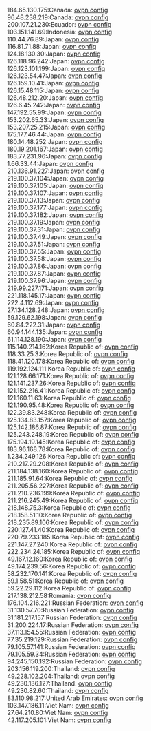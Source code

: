 184.65.130.175:Canada: [ovpn config](vpn/184_65_130_175.ovpn)  
96.48.238.219:Canada: [ovpn config](vpn/96_48_238_219.ovpn)  
200.107.21.230:Ecuador: [ovpn config](vpn/200_107_21_230.ovpn)  
103.151.141.69:Indonesia: [ovpn config](vpn/103_151_141_69.ovpn)  
110.44.76.89:Japan: [ovpn config](vpn/110_44_76_89.ovpn)  
116.81.71.88:Japan: [ovpn config](vpn/116_81_71_88.ovpn)  
124.18.130.30:Japan: [ovpn config](vpn/124_18_130_30.ovpn)  
126.118.96.242:Japan: [ovpn config](vpn/126_118_96_242.ovpn)  
126.123.101.199:Japan: [ovpn config](vpn/126_123_101_199.ovpn)  
126.123.54.47:Japan: [ovpn config](vpn/126_123_54_47.ovpn)  
126.159.10.41:Japan: [ovpn config](vpn/126_159_10_41.ovpn)  
126.15.48.115:Japan: [ovpn config](vpn/126_15_48_115.ovpn)  
126.48.212.20:Japan: [ovpn config](vpn/126_48_212_20.ovpn)  
126.6.45.242:Japan: [ovpn config](vpn/126_6_45_242.ovpn)  
147.192.55.99:Japan: [ovpn config](vpn/147_192_55_99.ovpn)  
153.202.65.33:Japan: [ovpn config](vpn/153_202_65_33.ovpn)  
153.207.25.215:Japan: [ovpn config](vpn/153_207_25_215.ovpn)  
175.177.46.44:Japan: [ovpn config](vpn/175_177_46_44.ovpn)  
180.14.48.252:Japan: [ovpn config](vpn/180_14_48_252.ovpn)  
180.19.201.167:Japan: [ovpn config](vpn/180_19_201_167.ovpn)  
183.77.231.96:Japan: [ovpn config](vpn/183_77_231_96.ovpn)  
1.66.33.44:Japan: [ovpn config](vpn/1_66_33_44.ovpn)  
210.136.91.227:Japan: [ovpn config](vpn/210_136_91_227.ovpn)  
219.100.37.104:Japan: [ovpn config](vpn/219_100_37_104.ovpn)  
219.100.37.105:Japan: [ovpn config](vpn/219_100_37_105.ovpn)  
219.100.37.107:Japan: [ovpn config](vpn/219_100_37_107.ovpn)  
219.100.37.13:Japan: [ovpn config](vpn/219_100_37_13.ovpn)  
219.100.37.177:Japan: [ovpn config](vpn/219_100_37_177.ovpn)  
219.100.37.182:Japan: [ovpn config](vpn/219_100_37_182.ovpn)  
219.100.37.19:Japan: [ovpn config](vpn/219_100_37_19.ovpn)  
219.100.37.31:Japan: [ovpn config](vpn/219_100_37_31.ovpn)  
219.100.37.49:Japan: [ovpn config](vpn/219_100_37_49.ovpn)  
219.100.37.51:Japan: [ovpn config](vpn/219_100_37_51.ovpn)  
219.100.37.55:Japan: [ovpn config](vpn/219_100_37_55.ovpn)  
219.100.37.58:Japan: [ovpn config](vpn/219_100_37_58.ovpn)  
219.100.37.86:Japan: [ovpn config](vpn/219_100_37_86.ovpn)  
219.100.37.87:Japan: [ovpn config](vpn/219_100_37_87.ovpn)  
219.100.37.96:Japan: [ovpn config](vpn/219_100_37_96.ovpn)  
219.99.227.171:Japan: [ovpn config](vpn/219_99_227_171.ovpn)  
221.118.145.17:Japan: [ovpn config](vpn/221_118_145_17.ovpn)  
222.4.112.69:Japan: [ovpn config](vpn/222_4_112_69.ovpn)  
27.134.128.248:Japan: [ovpn config](vpn/27_134_128_248.ovpn)  
59.129.62.198:Japan: [ovpn config](vpn/59_129_62_198.ovpn)  
60.84.222.31:Japan: [ovpn config](vpn/60_84_222_31.ovpn)  
60.94.144.135:Japan: [ovpn config](vpn/60_94_144_135.ovpn)  
61.114.128.190:Japan: [ovpn config](vpn/61_114_128_190.ovpn)  
115.140.214.162:Korea Republic of: [ovpn config](vpn/115_140_214_162.ovpn)  
118.33.25.3:Korea Republic of: [ovpn config](vpn/118_33_25_3.ovpn)  
118.41.120.178:Korea Republic of: [ovpn config](vpn/118_41_120_178.ovpn)  
119.192.124.111:Korea Republic of: [ovpn config](vpn/119_192_124_111.ovpn)  
121.128.66.171:Korea Republic of: [ovpn config](vpn/121_128_66_171.ovpn)  
121.141.237.26:Korea Republic of: [ovpn config](vpn/121_141_237_26.ovpn)  
121.152.216.41:Korea Republic of: [ovpn config](vpn/121_152_216_41.ovpn)  
121.160.11.63:Korea Republic of: [ovpn config](vpn/121_160_11_63.ovpn)  
121.190.95.48:Korea Republic of: [ovpn config](vpn/121_190_95_48.ovpn)  
122.39.83.248:Korea Republic of: [ovpn config](vpn/122_39_83_248.ovpn)  
125.134.83.157:Korea Republic of: [ovpn config](vpn/125_134_83_157.ovpn)  
125.142.186.87:Korea Republic of: [ovpn config](vpn/125_142_186_87.ovpn)  
125.243.248.19:Korea Republic of: [ovpn config](vpn/125_243_248_19.ovpn)  
175.194.19.145:Korea Republic of: [ovpn config](vpn/175_194_19_145.ovpn)  
183.96.168.78:Korea Republic of: [ovpn config](vpn/183_96_168_78.ovpn)  
1.234.249.126:Korea Republic of: [ovpn config](vpn/1_234_249_126.ovpn)  
210.217.29.208:Korea Republic of: [ovpn config](vpn/210_217_29_208.ovpn)  
211.184.138.160:Korea Republic of: [ovpn config](vpn/211_184_138_160.ovpn)  
211.185.91.64:Korea Republic of: [ovpn config](vpn/211_185_91_64.ovpn)  
211.205.56.227:Korea Republic of: [ovpn config](vpn/211_205_56_227.ovpn)  
211.210.236.199:Korea Republic of: [ovpn config](vpn/211_210_236_199.ovpn)  
211.216.245.49:Korea Republic of: [ovpn config](vpn/211_216_245_49.ovpn)  
218.148.75.3:Korea Republic of: [ovpn config](vpn/218_148_75_3.ovpn)  
218.158.51.10:Korea Republic of: [ovpn config](vpn/218_158_51_10.ovpn)  
218.235.89.106:Korea Republic of: [ovpn config](vpn/218_235_89_106.ovpn)  
220.127.41.40:Korea Republic of: [ovpn config](vpn/220_127_41_40.ovpn)  
220.79.233.185:Korea Republic of: [ovpn config](vpn/220_79_233_185.ovpn)  
221.147.27.240:Korea Republic of: [ovpn config](vpn/221_147_27_240.ovpn)  
222.234.24.185:Korea Republic of: [ovpn config](vpn/222_234_24_185.ovpn)  
49.167.12.160:Korea Republic of: [ovpn config](vpn/49_167_12_160.ovpn)  
49.174.239.56:Korea Republic of: [ovpn config](vpn/49_174_239_56.ovpn)  
58.232.170.141:Korea Republic of: [ovpn config](vpn/58_232_170_141.ovpn)  
59.1.58.51:Korea Republic of: [ovpn config](vpn/59_1_58_51.ovpn)  
59.22.29.112:Korea Republic of: [ovpn config](vpn/59_22_29_112.ovpn)  
217.138.212.58:Romania: [ovpn config](vpn/217_138_212_58.ovpn)  
176.104.216.221:Russian Federation: [ovpn config](vpn/176_104_216_221.ovpn)  
31.130.57.70:Russian Federation: [ovpn config](vpn/31_130_57_70.ovpn)  
31.181.217.157:Russian Federation: [ovpn config](vpn/31_181_217_157.ovpn)  
31.200.224.17:Russian Federation: [ovpn config](vpn/31_200_224_17.ovpn)  
37.113.154.55:Russian Federation: [ovpn config](vpn/37_113_154_55.ovpn)  
77.35.219.129:Russian Federation: [ovpn config](vpn/77_35_219_129.ovpn)  
79.105.57.141:Russian Federation: [ovpn config](vpn/79_105_57_141.ovpn)  
79.105.59.34:Russian Federation: [ovpn config](vpn/79_105_59_34.ovpn)  
94.245.150.192:Russian Federation: [ovpn config](vpn/94_245_150_192.ovpn)  
203.156.119.200:Thailand: [ovpn config](vpn/203_156_119_200.ovpn)  
49.228.102.204:Thailand: [ovpn config](vpn/49_228_102_204.ovpn)  
49.230.136.127:Thailand: [ovpn config](vpn/49_230_136_127.ovpn)  
49.230.82.60:Thailand: [ovpn config](vpn/49_230_82_60.ovpn)  
83.110.98.217:United Arab Emirates: [ovpn config](vpn/83_110_98_217.ovpn)  
103.147.186.11:Viet Nam: [ovpn config](vpn/103_147_186_11.ovpn)  
27.64.210.80:Viet Nam: [ovpn config](vpn/27_64_210_80.ovpn)  
42.117.205.101:Viet Nam: [ovpn config](vpn/42_117_205_101.ovpn)  
